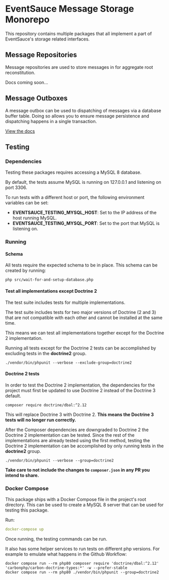 # EventSauce Message Storage Monorepo

This repository contains multiple packages that all implement
a part of EventSauce's storage related interfaces.

## Message Repositories

Message repositories are used to store messages in for
aggregate root reconstitution.

Docs coming soon...

## Message Outboxes

A message outbox can be used to dispatching of messages
via a database buffer table. Doing so allows you to ensure
message persistence and dispatching happens in a single
transaction.

[View the docs](https://eventsauce.io/docs/message-outbox/)

## Testing

### Dependencies

Testing these packages requires accessing a MySQL 8
database.

By default, the tests assume MySQL is running on
127.0.0.1 and listening on port 3306.

To run tests with a different host or port, the
following environment variables can be set:

 * **EVENTSAUCE_TESTING_MYSQL_HOST**: Set to the IP address
   of the host running MySQL.
 * **EVENTSAUCE_TESTING_MYSQL_PORT**: Set to the port that
   MySQL is listening on.

### Running

#### Schema

All tests require the expected schema to be in place.
This schema can be created by running:

```shell
php src/wait-for-and-setup-database.php
```

#### Test all implementations except Doctrine 2

The test suite includes tests for multiple implementations.

The test suite includes tests for two major versions of
Doctrine (2 and 3) that are not compatible with each other
and cannot be installed at the same time.

This means we can test all implementations together except
for the Doctrine 2 implementation.

Running all tests except for the Doctrine 2 tests can
be accomplished by excluding tests in the **doctrine2**
group.

```shell
./vendor/bin/phpunit --verbose --exclude-group=doctrine2
```

#### Doctrine 2 tests

In order to test the Doctrine 2 implementation, the
dependencies for the project must first be updated to
use Doctrine 2 instead of the Doctrine 3 default.

```shell
composer require doctrine/dbal:^2.12
```

This will replace Doctrine 3 with Doctrine 2. **This
means the Doctrine 3 tests will no longer run
correctly.**

After the Composer dependencies are downgraded to
Doctrine 2 the Doctrine 2 implementation can be
tested. Since the rest of the implementations
are already tested using the first method,
testing the Doctrine 2 implementation can
be accomplished by only running tests in
the **doctrine2** group.

```shell
./vendor/bin/phpunit --verbose --group=doctrine2
```

**Take care to not include the changes to
`composer.json` in any PR you intend to share.**

### Docker Compose

This package ships with a Docker Compose file in the
project's root directory. This can be used to create
a MySQL 8 server that can be used for testing this
package.

Run:

```yaml
docker-compose up
```

Once running, the testing commands can be run.

It also has some helper services to run tests on different php versions.
For example to emulate what happens in the Github Workflow:

```
docker compose run --rm php80 composer require 'doctrine/dbal:^2.12' 'carbonphp/carbon-doctrine-types:*' -w --prefer-stable
docker compose run --rm php80 ./vendor/bin/phpunit --group=doctrine2
```
